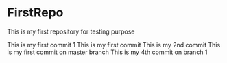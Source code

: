 # FirstRepo
This is my first repository for testing purpose  

This is my first commit 1
This is my first commit
This is my 2nd commit
This is my first commit on master branch
This is my 4th commit on branch 1

